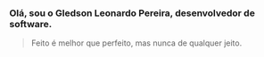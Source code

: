 ### Olá, sou o Gledson Leonardo Pereira, desenvolvedor de software.


> Feito é melhor que perfeito, mas nunca de qualquer jeito.
